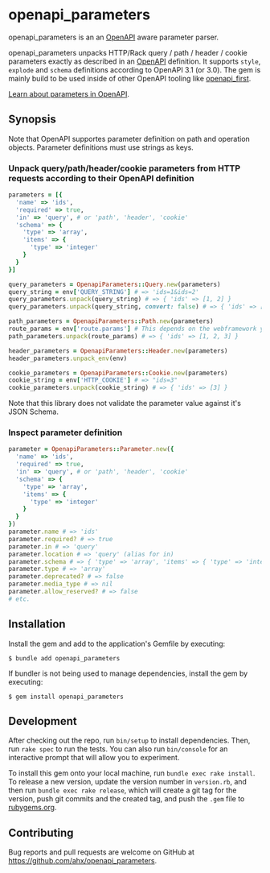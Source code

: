 # openapi_parameters

openapi_parameters is an an [OpenAPI](https://www.openapis.org/) aware parameter parser.

openapi_parameters unpacks HTTP/Rack query / path / header / cookie parameters exactly as described in an [OpenAPI](https://www.openapis.org/) definition. It supports `style`, `explode` and `schema` definitions according to OpenAPI 3.1 (or 3.0). The gem is mainly build to be used inside of other OpenAPI tooling like [openapi_first](https://github.com/ahx/openapi_first).

[Learn about parameters in OpenAPI](https://spec.openapis.org/oas/latest.html#parameter-object).

## Synopsis

Note that OpenAPI supportes parameter definition on path and operation objects. Parameter definitions must use strings as keys.

### Unpack query/path/header/cookie parameters from HTTP requests according to their OpenAPI definition

```ruby
parameters = [{
  'name' => 'ids',
  'required' => true,
  'in' => 'query', # or 'path', 'header', 'cookie'
  'schema' => {
    'type' => 'array',
    'items' => {
      'type' => 'integer'
    }
  }
}]

query_parameters = OpenapiParameters::Query.new(parameters)
query_string = env['QUERY_STRING'] # => 'ids=1&ids=2'
query_parameters.unpack(query_string) # => { 'ids' => [1, 2] }
query_parameters.unpack(query_string, convert: false) # => { 'ids' => ['1', '2'] }

path_parameters = OpenapiParameters::Path.new(parameters)
route_params = env['route.params'] # This depends on the webframework you are using
path_parameters.unpack(route_params) # => { 'ids' => [1, 2, 3] }

header_parameters = OpenapiParameters::Header.new(parameters)
header_parameters.unpack_env(env)

cookie_parameters = OpenapiParameters::Cookie.new(parameters)
cookie_string = env['HTTP_COOKIE'] # => "ids=3"
cookie_parameters.unpack(cookie_string) # => { 'ids' => [3] }
```

Note that this library does not validate the parameter value against it's JSON Schema.

### Inspect parameter definition

```ruby
parameter = OpenapiParameters::Parameter.new({
  'name' => 'ids',
  'required' => true,
  'in' => 'query', # or 'path', 'header', 'cookie'
  'schema' => {
    'type' => 'array',
    'items' => {
      'type' => 'integer'
    }
  }
})
parameter.name # => 'ids'
parameter.required? # => true
parameter.in # => 'query'
parameter.location # => 'query' (alias for in)
parameter.schema # => { 'type' => 'array', 'items' => { 'type' => 'integer' } }
parameter.type # => 'array'
parameter.deprecated? # => false
parameter.media_type # => nil
parameter.allow_reserved? # => false
# etc.
```

## Installation

Install the gem and add to the application's Gemfile by executing:

    $ bundle add openapi_parameters

If bundler is not being used to manage dependencies, install the gem by executing:

    $ gem install openapi_parameters

## Development

After checking out the repo, run `bin/setup` to install dependencies. Then, run `rake spec` to run the tests. You can also run `bin/console` for an interactive prompt that will allow you to experiment.

To install this gem onto your local machine, run `bundle exec rake install`. To release a new version, update the version number in `version.rb`, and then run `bundle exec rake release`, which will create a git tag for the version, push git commits and the created tag, and push the `.gem` file to [rubygems.org](https://rubygems.org).

## Contributing

Bug reports and pull requests are welcome on GitHub at https://github.com/ahx/openapi_parameters.
